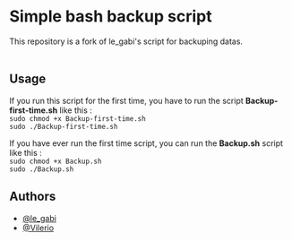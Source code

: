 # Simple bash backup script

This repository is a fork of le_gabi's script for backuping datas.<br/>
<br/>
## Usage
If you run this script for the first time, you have to run the script **Backup-first-time.sh** like this :<br/>
`sudo chmod +x Backup-first-time.sh`<br/>
`sudo ./Backup-first-time.sh`<br/>

If you have ever run the first time script, you can run the **Backup.sh** script like this : <br/>
`sudo chmod +x Backup.sh`<br/>
`sudo ./Backup.sh`<br/>

## Authors

- [@le_gabi](https://github.com/legabi)
- [@Vilerio](https://github.com/Vilerio)


    

